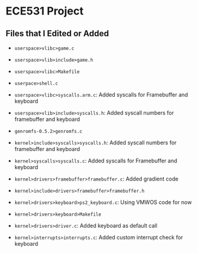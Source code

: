 # ECE531 Project

## Files that I Edited or Added

- `userspace>vlibc>game.c`
- `userspace>vlib>include>game.h`
- `userspace>vlibc>Makefile`
- `userpace>shell.c`
- `userspace>vlibc>syscalls.arm.c`: Added syscalls for Framebuffer and keyboard
- `userspace>vlib>include>syscalls.h`: Added syscall numbers for framebuffer and keyboard

- `genromfs-0.5.2>genromfs.c`

- `kernel>include>syscalls>syscalls.h`: Added syscall numbers for framebuffer and keyboard
- `kernel>syscalls>syscalls.c`: Added syscalls for Framebuffer and keyboard
- `kernel>drivers>framebuffer>framebuffer.c`: Added gradient code
- `kernel>include>drivers>framebuffer>framebuffer.h`
- `kernel>drivers>keyboard>ps2_keyboard.c`: Using VMWOS code for now
- `kernel>drivers>keyboard>Makefile`
- `kernel>drivers>driver.c`: Added keyboard as default call
- `kernel>interrupts>interrupts.c`: Added custom interrupt check for keyboard

